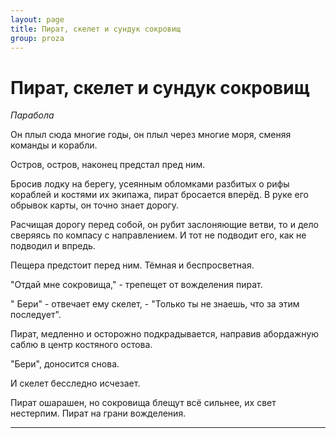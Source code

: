 ```yaml
---
layout: page
title: Пират, скелет и сундук сокровищ
group: proza
---
```


# Пират, скелет и сундук сокровищ

*Парабола*

Он плыл сюда многие годы, он плыл через многие моря, сменяя команды и корабли. 

Остров, остров, наконец предстал пред ним.

Бросив лодку на берегу, усеянным обломками разбитых о рифы кораблей и костями их экипажа, пират бросается вперёд. В руке его обрывок карты, он точно знает дорогу.

Расчищая дорогу перед собой, он рубит заслоняющие ветви, то и дело сверяясь по компасу с направлением. И тот не подводит его, как не подводил и впредь.

Пещера предстоит перед ним. Тёмная и беспросветная.

"Отдай мне сокровища," - трепещет от вожделения пират.

" Бери" - отвечает ему скелет,  - "Только ты не знаешь, что за этим последует".

Пират, медленно и осторожно подкрадывается, направив абордажную саблю в центр костяного остова.

"Бери", доносится снова.

И скелет бесследно исчезает.

Пират ошарашен, но сокровища блещут всё сильнее, их свет нестерпим. Пират на грани вожделения.

* * *
